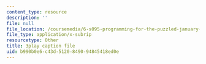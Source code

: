 ```yaml
---
content_type: resource
description: ''
file: null
file_location: /coursemedia/6-s095-programming-for-the-puzzled-january-iap-2018/b990b0e6c43d5120849094845418ed0e_14UlXIZzwE4.vtt
file_type: application/x-subrip
resourcetype: Other
title: 3play caption file
uid: b990b0e6-c43d-5120-8490-94845418ed0e
---
```

